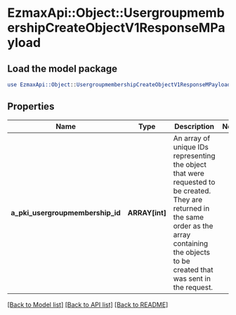 # EzmaxApi::Object::UsergroupmembershipCreateObjectV1ResponseMPayload

## Load the model package
```perl
use EzmaxApi::Object::UsergroupmembershipCreateObjectV1ResponseMPayload;
```

## Properties
Name | Type | Description | Notes
------------ | ------------- | ------------- | -------------
**a_pki_usergroupmembership_id** | **ARRAY[int]** | An array of unique IDs representing the object that were requested to be created.  They are returned in the same order as the array containing the objects to be created that was sent in the request. | 

[[Back to Model list]](../README.md#documentation-for-models) [[Back to API list]](../README.md#documentation-for-api-endpoints) [[Back to README]](../README.md)


